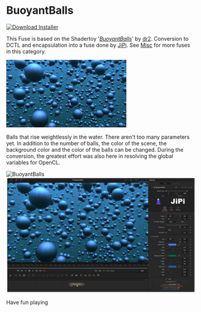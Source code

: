 # BuoyantBalls
<a href="BuoyantBalls-Installer.lua" download><img alt="Download Installer" src="https://img.shields.io/static/v1?label=Download&message=BuoyantBalls-Installer.lua&color=blue" /></a>

This Fuse is based on the Shadertoy '_[BuoyantBalls](https://www.shadertoy.com/view/MtsBW8)_' by [dr2](https://www.shadertoy.com/user/dr2). Conversion to DCTL and encapsulation into a fuse done by [JiPi](../../Site/Profiles/JiPi.md). See [Misc](README.md) for more fuses in this category.

[![BuoyantBalls Thumbnail](BuoyantBalls.png)](https://www.shadertoy.com/view/MtsBW8 "View on Shadertoy.com")



<!-- +++ DO NOT REMOVE THIS COMMENT +++ DO NOT ADD OR EDIT ANY TEXT BEFORE THIS LINE +++ IT WOULD BE A REALLY BAD IDEA +++ -->

Balls that rise weightlessly in the water. There aren't too many parameters yet. In addition to the number of balls, the color of the scene, the background color and the color of the balls can be changed.
During the conversion, the greatest effort was also here in resolving the global variables for OpenCL.

![BuoyantBalls](https://user-images.githubusercontent.com/78935215/113590215-ab376e80-9632-11eb-9cf2-c632d25069df.gif)
[![BuoyantBalls](BuoyantBalls_screenshot.png)](BuoyantBalls.fuse)

Have fun playing

<!-- +++ DO NOT REMOVE THIS COMMENT +++ DO NOT EDIT ANY TEXT THAT COMES AFTER THIS LINE +++ TRUST ME: JUST DON'T DO IT +++ -->

